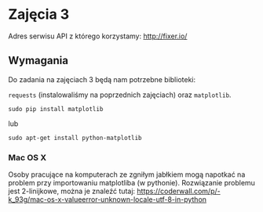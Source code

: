 # Zajęcia 3

Adres serwisu API z którego korzystamy: http://fixer.io/

## Wymagania
Do zadania na zajęciach 3 będą nam potrzebne biblioteki:

`requests` (instalowaliśmy na poprzednich zajęciach) oraz `matplotlib`.
```
sudo pip install matplotlib
```
lub
```
sudo apt-get install python-matplotlib
```

### Mac OS X

Osoby pracujące na komputerach ze zgniłym jabłkiem mogą napotkać na problem przy
importowaniu matplotliba (w pythonie). Rozwiązanie problemu jest 2-linijkowe,
można je znaleźć tutaj:
https://coderwall.com/p/-k_93g/mac-os-x-valueerror-unknown-locale-utf-8-in-python